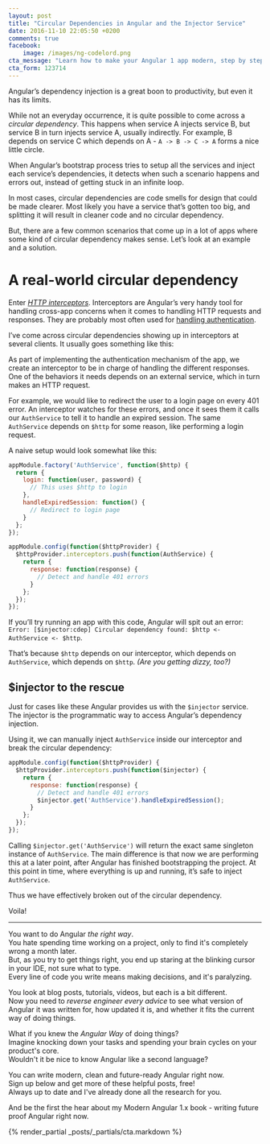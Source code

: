 ```yaml
---
layout: post
title: "Circular Dependencies in Angular and the Injector Service"
date: 2016-11-10 22:05:50 +0200
comments: true
facebook:
    image: /images/ng-codelord.png
cta_message: "Learn how to make your Angular 1 app modern, step by step!"
cta_form: 123714
---
```


Angular’s dependency injection is a great boon to productivity, but even it has its limits.

While not an everyday occurrence, it is quite possible to come across a *circular dependency*.
This happens when service A injects service B, but service B in turn injects service A, usually indirectly.
For example, B depends on service C which depends on A - `A -> B -> C -> A` forms a nice little circle.

When Angular’s bootstrap process tries to setup all the services and inject each service’s dependencies, it detects when such a scenario happens and errors out, instead of getting stuck in an infinite loop.

In most cases, circular dependencies are code smells for design that could be made clearer.
Most likely you have a service that’s gotten too big, and splitting it will result in cleaner code and no circular dependency.

But, there are a few common scenarios that come up in a lot of apps where some kind of circular dependency makes sense.
Let’s look at an example and a solution.

# A real-world circular dependency

Enter *[HTTP interceptors](https://docs.angularjs.org/api/ng/service/$http#interceptors)*.
Interceptors are Angular’s very handy tool for handling cross-app concerns when it comes to handling HTTP requests and responses.
They are probably most often used for [handling authentication](http://www.codelord.net/2015/10/22/angular-authentication-3-step-recipe/).

I’ve come across circular dependencies showing up in interceptors at several clients.
It usually goes something like this:

As part of implementing the authentication mechanism of the app, we create an interceptor to be in charge of handling the different responses.
One of the behaviors it needs depends on an external service, which in turn makes an HTTP request.

For example, we would like to redirect the user to a login page on every 401 error.
An interceptor watches for these errors, and once it sees them it calls our `AuthService` to tell it to handle an expired session.
The same `AuthService` depends on `$http` for some reason, like performing a login request.

A naive setup would look somewhat like this:

```javascript
appModule.factory('AuthService', function($http) {
  return {
    login: function(user, password) {
      // This uses $http to login
    },
    handleExpiredSession: function() {
      // Redirect to login page
    }
  };
});
```
	
```javascript
appModule.config(function($httpProvider) {
  $httpProvider.interceptors.push(function(AuthService) {
    return {
      response: function(response) {
        // Detect and handle 401 errors
      }
    };
  });
});
```

If you’ll try running an app with this code, Angular will spit out an error: `Error: [$injector:cdep] Circular dependency found: $http <- AuthService <- $http`.

That’s because `$http` depends on our interceptor, which depends on `AuthService`, which depends on `$http`.
*(Are you getting dizzy, too?)*

## $injector to the rescue

Just for cases like these Angular provides us with the `$injector` service.
The injector is the programmatic way to access Angular’s dependency injection.

Using it, we can manually inject `AuthService` inside our interceptor and break the circular dependency:

```javascript
appModule.config(function($httpProvider) {
  $httpProvider.interceptors.push(function($injector) {
    return {
      response: function(response) {
        // Detect and handle 401 errors
        $injector.get('AuthService').handleExpiredSession();
      }
    };
  });
});
```

Calling `$injector.get('AuthService')` will return the exact same singleton instance of `AuthService`.
The main difference is that now we are performing this at a later point, after Angular has finished bootstrapping the project.
At this point in time, where everything is up and running, it’s safe to inject `AuthService`.

Thus we have effectively broken out of the circular dependency.

Voila!

<hr>

You want to do Angular *the right way*.  
You hate spending time working on a project, only to find it's completely wrong a month later.  
But, as you try to get things right, you end up staring at the blinking cursor in your IDE, not sure what to type.  
Every line of code you write means making decisions, and it's paralyzing.  

You look at blog posts, tutorials, videos, but each is a bit different.  
Now you need to *reverse engineer every advice* to see what version of Angular it was written for, how updated it is, and whether it fits the current way of doing things.

What if you knew the *Angular Way* of doing things?  
Imagine knocking down your tasks and spending your brain cycles on your product's core.  
Wouldn't it be nice to know Angular like a second language?

You can write modern, clean and future-ready Angular right now.  
Sign up below and get more of these helpful posts, free!  
Always up to date and I've already done all the research for you.

And be the first the hear about my Modern Angular 1.x book - writing future proof Angular right now.

{% render_partial _posts/_partials/cta.markdown %}
